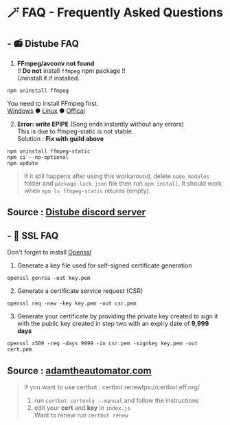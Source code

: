 # 🪄 FAQ - Frequently Asked Questions
## - 📻 Distube FAQ
1. **FFmpeg/avconv not found**<br>
!! **Do not** install `ffmpeg` npm package !!<br>
Uninstall it if installed.
```
npm uninstall ffmpeg
```
You need to install FFmpeg first.<br>
[Windows](https://blog.gregzaal.com/how-to-install-ffmpeg-on-windows/) ● [Linux](https://www.tecmint.com/install-ffmpeg-in-linux/) ● [Offical](https://ffmpeg.org/download.html)

2. **Error: write EPIPE** (Song ends instantly without any errors)<br>
This is due to ffmpeg-static is not stable.<br>
Solution : **Fix with guild above**
```
npm uninstall ffmpeg-static
npm ci --no-optional
npm update
```
>If it still happens after using this workaround, delete `node_modules` folder and `package-lock.json` file then run `npm install`. It should work when `npm ls ffmpeg-static` returns (empty).

## Source : [Distube discord server](https://discord.gg/feaDd9h)
## - 🔐 SSL FAQ
Don't forget to install [Openssl](https://www.openssl.org/source/)
1. Generate a key file used for self-signed certificate generation
```
openssl genrsa -out key.pem
```
2. Generate a certificate service request (CSR)
```
openssl req -new -key key.pem -out csr.pem
```
3. Generate your certificate by providing the private key created to sign it with the public key created in step two with an expiry date of **9,999 days**
```
openssl x509 -req -days 9999 -in csr.pem -signkey key.pem -out cert.pem
```
## Source : [adamtheautomator.com](https://adamtheautomator.com/https-nodejs/)
> If you want to use certbot : certbot renewtps://certbot.eff.org/
> 1. run `certbot certonly --manual` and follow the instructions
> 2. edit your **cert** and **key** in `index.js`<br>
> Want to renew run `certbot renew`
